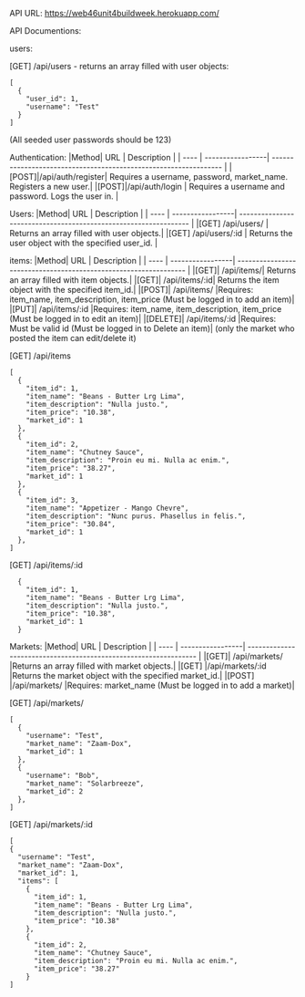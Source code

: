 API URL: https://web46unit4buildweek.herokuapp.com/

API Documentions:

users:

[GET] /api/users - returns an array filled with user objects: 

```
[
  {
    "user_id": 1,
    "username": "Test"
  }
]
```

(All seeded user passwords should be 123)

Authentication:
|Method|       URL	      |                       Description                                |
| ---- | -----------------| ---------------------------------------------------------------- |
|[POST]|/api/auth/register|	Requires a username, password, market_name. Registers a new user.|
|[POST]|/api/auth/login  	| Requires a username and password. Logs the user in.              |


Users:
|Method|       URL	      |                       Description                                |
| ---- | -----------------| ---------------------------------------------------------------- |
|[GET]	/api/users/       |		Returns an array filled with user objects.|
|[GET]	/api/users/:id	 	| Returns the user object with the specified user_id.            |




items:
|Method|       URL	      |                       Description                                |
| ---- | -----------------| ---------------------------------------------------------------- |
|[GET]|	/api/items/|	Returns an array filled with item objects.|
|[GET]|	/api/items/:id|	Returns the item object with the specified item_id.|
|[POST]|	/api/items/	|Requires: item_name, item_description, item_price (Must be logged in to add an item)|
|[PUT]|	/api/items/:id	|Requires: item_name, item_description, item_price (Must be logged in to edit an item)|
|[DELETE]|	/api/items/:id	|Requires: Must be valid id (Must be logged in to Delete an item)|
(only the market who posted the item can edit/delete it)

[GET] /api/items
```
[
  {
    "item_id": 1,
    "item_name": "Beans - Butter Lrg Lima",
    "item_description": "Nulla justo.",
    "item_price": "10.38",
    "market_id": 1
  },
  {
    "item_id": 2,
    "item_name": "Chutney Sauce",
    "item_description": "Proin eu mi. Nulla ac enim.",
    "item_price": "38.27",
    "market_id": 1
  },
  {
    "item_id": 3,
    "item_name": "Appetizer - Mango Chevre",
    "item_description": "Nunc purus. Phasellus in felis.",
    "item_price": "30.84",
    "market_id": 1
  },
]
``` 
 
[GET] /api/items/:id
```
  {
    "item_id": 1,
    "item_name": "Beans - Butter Lrg Lima",
    "item_description": "Nulla justo.",
    "item_price": "10.38",
    "market_id": 1
  }
```  


Markets:
|Method|       URL	      |                       Description                                |
| ---- | -----------------| ---------------------------------------------------------------- |
|[GET]|	/api/markets/	|Returns an array filled with market objects.|
|[GET]	|/api/markets/:id	|Returns the market object with the specified market_id.|
|[POST]	|/api/markets/	|Requires: market_name (Must be logged in to add a market)|


[GET] /api/markets/
```
[
  {
    "username": "Test",
    "market_name": "Zaam-Dox",
    "market_id": 1
  },
  {
    "username": "Bob",
    "market_name": "Solarbreeze",
    "market_id": 2
  },
]
```

[GET] /api/markets/:id
```
[
{
  "username": "Test",
  "market_name": "Zaam-Dox",
  "market_id": 1,
  "items": [
    {
      "item_id": 1,
      "item_name": "Beans - Butter Lrg Lima",
      "item_description": "Nulla justo.",
      "item_price": "10.38"
    },
    {
      "item_id": 2,
      "item_name": "Chutney Sauce",
      "item_description": "Proin eu mi. Nulla ac enim.",
      "item_price": "38.27"
    }
]
```

